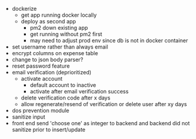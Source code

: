 - dockerize
  - get app running docker locally
  - deploy as second app
    - pm2 down existing app
    - get running without pm2 first
    - may need to adjust prod env since db is not in docker container
- set username rather than always email
- encrypt columns on expense table
- change to json body parser?
- reset password feature
- email verification (deprioritized)
  - activate account
    - default account to inactive
    - activate after email verification success
  - delete verification code after x days
  - allow regenerate/resend of verification or delete user after xy days
- dos prevention module
- sanitize input
- front end send 'choose one' as integer to backend and backend did not sanitize prior to insert/update
